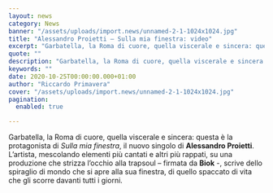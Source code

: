 ```yaml
---
layout: news
category: News
banner: "/assets/uploads/import.news/unnamed-2-1-1024x1024.jpg"
title: "Alessandro Proietti – Sulla mia finestra: video"
excerpt: "Garbatella, la Roma di cuore, quella viscerale e sincera: questa è la protagonista di Sulla mia finestra, il nuovo singolo di Alessandro Proietti. L’artista, mescolando elementi più cantati e altri più rappati, su una produzione che strizza l’occhio alla trapsoul – firmata da Biok -, scrive dello spiraglio di mondo che si apre alla sua [&hellip"
quote: ""
description: "Garbatella, la Roma di cuore, quella viscerale e sincera: questa è la protagonista di Sulla mia finestra, il nuovo singolo di Alessandro Proietti. L’artista, mescolando elementi più cantati e altri più rappati, su una produzione che strizza l’occhio alla trapsoul – firmata da Biok -, scrive dello spiraglio di mondo che si apre alla sua [&hellip"
keywords: ""
date: 2020-10-25T00:00:00.000+01:00
author: "Riccardo Primavera"
cover: "/assets/uploads/import.news/unnamed-2-1-1024x1024.jpg"
pagination:
  enabled: true

---
```


Garbatella, la Roma di cuore, quella viscerale e sincera: questa è la protagonista di _Sulla mia finestra_, il nuovo singolo di **Alessandro Proietti**. L’artista, mescolando elementi più cantati e altri più rappati, su una produzione che strizza l’occhio alla trapsoul – firmata da **Biok** \-, scrive dello spiraglio di mondo che si apre alla sua finestra, di quello spaccato di vita che gli scorre davanti tutti i giorni.